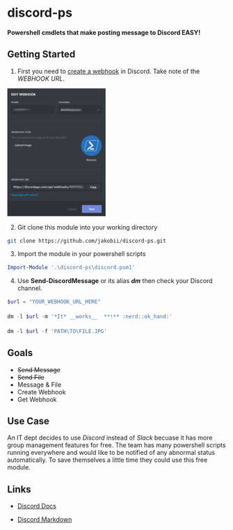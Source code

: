 # discord-ps
#### Powershell cmdlets that make posting message to Discord EASY!


## Getting Started
1) First you need to [create a webhook](https://support.discordapp.com/hc/en-us/articles/228383668-Intro-to-Webhooks) in Discord. Take note of the *WEBHOOK URL*.

       
![WEBHOOK EXAMPLE](https://github.com/jakobii/discord-ps/blob/master/examples/pics/discordwebhookui.jpg?raw=true "WEBHOOK EXAMPLE")


2) Git clone this module into your working directory
```bash
git clone https://github.com/jakobii/discord-ps.git
```

3) Import the module in your powershell scripts
```powershell
Import-Module '.\discord-ps\discord.psm1'
```

4) Use **Send-DiscordMessage** or its alias ***dm*** then check your Discord channel.
```powershell
$url = "YOUR_WEBHOOK_URL_HERE"

dm -l $url -m '*It* __works__  **!** :nerd::ok_hand:' 

dm -l $url -f 'PATH\TO\FILE.JPG'
```


## Goals

- ~~Send Message~~
- ~~Send File~~
- Message & File
- Create Webhook
- Get Webhook

## Use Case
An IT dept decides to use *Discord* instead of *Slack* becuase it has more group management features for free. The team has many powershell scripts running everywhere and would like to be notified of any abnormal status automatically. To save themselves a little time they could use this free module.


## Links

- [Discord Docs](https://discordapp.com/developers/docs/intro)

- [Discord Markdown](https://support.discordapp.com/hc/en-us/articles/210298617-Markdown-Text-101-Chat-Formatting-Bold-Italic-Underline-)